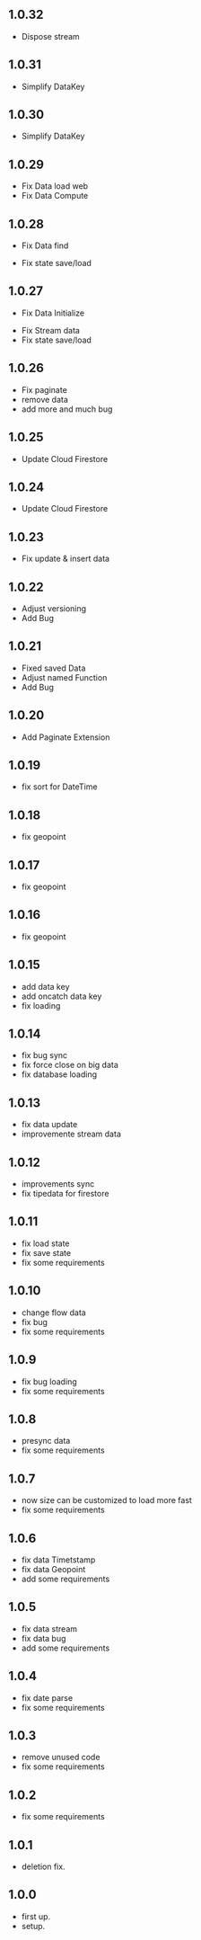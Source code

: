 ## 1.0.32
* Dispose stream

## 1.0.31
* Simplify DataKey

## 1.0.30
* Simplify DataKey

## 1.0.29
* Fix Data load web
* Fix Data Compute

## 1.0.28
* Fix Data find
- Fix state save/load

## 1.0.27
* Fix Data Initialize
- Fix Stream data
- Fix state save/load

## 1.0.26
* Fix paginate
* remove data
* add more and much bug

## 1.0.25
* Update Cloud Firestore

## 1.0.24
* Update Cloud Firestore

## 1.0.23
* Fix update & insert data

## 1.0.22
* Adjust versioning
* Add Bug

## 1.0.21
* Fixed saved Data
* Adjust named Function
* Add Bug

## 1.0.20
* Add Paginate Extension

## 1.0.19
* fix sort for DateTime 

## 1.0.18
* fix geopoint

## 1.0.17
* fix geopoint

## 1.0.16
* fix geopoint

## 1.0.15
* add data key
* add oncatch data key
* fix loading

## 1.0.14
* fix bug sync
* fix force close on big data
* fix database loading


## 1.0.13
* fix data update
* improvemente stream data

## 1.0.12
* improvements sync
* fix tipedata for firestore

## 1.0.11
* fix load state
* fix save state
* fix some requirements

## 1.0.10
* change flow data
* fix bug
* fix some requirements


## 1.0.9
* fix bug loading
* fix some requirements

## 1.0.8
* presync data
* fix some requirements

## 1.0.7
* now size can be customized to load more fast
* fix some requirements

## 1.0.6
* fix data Timetstamp
* fix data Geopoint
* add some requirements

## 1.0.5
* fix data stream
* fix data bug
* add some requirements

## 1.0.4
* fix date parse
* fix some requirements

## 1.0.3
* remove unused code
* fix some requirements

## 1.0.2
* fix some requirements

## 1.0.1
* deletion fix.

## 1.0.0
* first up.
* setup.